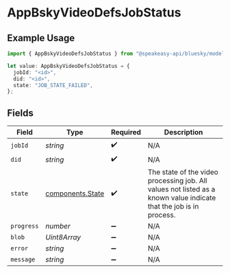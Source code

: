 # AppBskyVideoDefsJobStatus

## Example Usage

```typescript
import { AppBskyVideoDefsJobStatus } from "@speakeasy-api/bluesky/models/components";

let value: AppBskyVideoDefsJobStatus = {
  jobId: "<id>",
  did: "<id>",
  state: "JOB_STATE_FAILED",
};
```

## Fields

| Field                                                                                                              | Type                                                                                                               | Required                                                                                                           | Description                                                                                                        |
| ------------------------------------------------------------------------------------------------------------------ | ------------------------------------------------------------------------------------------------------------------ | ------------------------------------------------------------------------------------------------------------------ | ------------------------------------------------------------------------------------------------------------------ |
| `jobId`                                                                                                            | *string*                                                                                                           | :heavy_check_mark:                                                                                                 | N/A                                                                                                                |
| `did`                                                                                                              | *string*                                                                                                           | :heavy_check_mark:                                                                                                 | N/A                                                                                                                |
| `state`                                                                                                            | [components.State](../../models/components/state.md)                                                               | :heavy_check_mark:                                                                                                 | The state of the video processing job. All values not listed as a known value indicate that the job is in process. |
| `progress`                                                                                                         | *number*                                                                                                           | :heavy_minus_sign:                                                                                                 | N/A                                                                                                                |
| `blob`                                                                                                             | *Uint8Array*                                                                                                       | :heavy_minus_sign:                                                                                                 | N/A                                                                                                                |
| `error`                                                                                                            | *string*                                                                                                           | :heavy_minus_sign:                                                                                                 | N/A                                                                                                                |
| `message`                                                                                                          | *string*                                                                                                           | :heavy_minus_sign:                                                                                                 | N/A                                                                                                                |